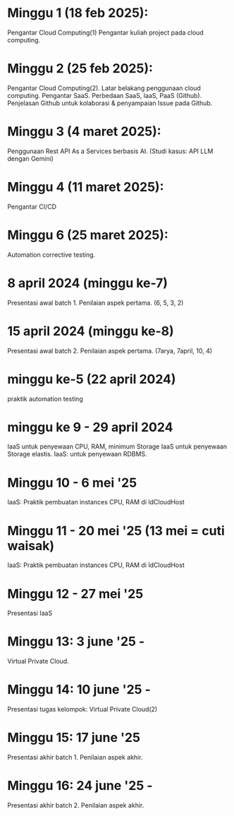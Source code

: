 # Minggu 1 (18 feb 2025): 
Pengantar Cloud Computing(1) Pengantar kuliah project pada cloud computing. 

# Minggu 2 (25 feb 2025): 
Pengantar Cloud Computing(2). Latar belakang penggunaan cloud computing. Pengantar SaaS. Perbedaan SaaS, IaaS, PaaS (Github). 
Penjelasan Github untuk kolaborasi & penyampaian Issue pada Github.

# Minggu 3 (4 maret 2025): 
Penggunaan Rest API As a Services berbasis AI. (Studi kasus: API LLM dengan Gemini)

# Minggu 4 (11 maret 2025): 
Pengantar CI/CD

# Minggu 6 (25 maret 2025): 
Automation corrective testing.

# 8 april 2024 (minggu ke-7)
Presentasi awal batch 1. Penilaian aspek pertama. (6, 5, 3, 2)
# 15 april 2024 (minggu ke-8)
Presentasi awal batch 2. Penilaian aspek pertama. (7arya, 7april, 10, 4)

# minggu ke-5 (22 april 2024)  
praktik automation testing

# minggu ke 9 - 29 april 2024 
IaaS untuk penyewaan CPU, RAM, minimum Storage
IaaS untuk penyewaan Storage elastis.
IaaS: untuk penyewaan RDBMS.

# Minggu 10 - 6 mei '25 
IaaS: Praktik pembuatan instances CPU, RAM di IdCloudHost

# Minggu 11 - 20 mei '25 (13 mei = cuti waisak)
IaaS: Praktik pembuatan instances CPU, RAM di IdCloudHost

# Minggu 12 - 27 mei '25 
Presentasi IaaS

# Minggu 13:  3 june '25 - 
Virtual Private Cloud.

# Minggu 14:  10 june '25 - 
Presentasi tugas kelompok: Virtual Private Cloud(2)

# Minggu 15: 17 june '25 
Presentasi akhir batch 1. Penilaian aspek akhir.

# Minggu 16: 24 june '25 - 
Presentasi akhir batch 2. Penilaian aspek akhir.